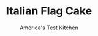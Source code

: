 ---
layout: ../../layouts/MarkdownPostLayout.astro
title: Italian Flag Cake
author: America's Test Kitchen
pubDate: 2023-03-15
description: "The traditional Italian rainbow cookie gets an upgrade to a festive holiday cake while still staying true to its classic flavor combination of almond, raspberry, and chocolate."
image_url: https://res.cloudinary.com/hksqkdlah/image/upload/ar_1:1,c_fill,dpr_2.0,f_auto,fl_lossy.progressive.strip_profile,g_faces:auto,q_auto:low,w_344/42992-sfs-gac-italian-rainbow-cake-31
tags: ["Desserts or Baked Goods","Chocolate","Cakes"]
calories: 11932
protein: 8
carbohydrates: 131
fats: 
fiber: 3
ingredients: ["2 1/4 cups (9 ounces), cake flour","1 1/2 teaspoons, baking powder","3/4 teaspoon, salt","1 3/4 cups plus 2 tablespoons (13 ounces), granulated sugar","6 , large eggs, room temperature","5 tablespoons, slivered almond","2 1/4 teaspoons, vanilla extract","1 1/2 teaspoons, almond extract","24 tablespoons (3 sticks), unsalted butter, melted and hot","1/2 teaspoon green gel, food coloring","1 tablespoon, cocoa powder","1 tablespoon, water","2 teaspoons red gel, food coloring","20 tablespoons (2½ sticks), unsalted butter, softened","1 cup (4 ounces), confectioners' sugar","3/4 cup (2¼ ounces), Dutch-processed cocoa powder","Pinch, salt","3/4 cup, light corn syrup","1 teaspoon, vanilla extract","8 ounces, bittersweet chocolate, melted and cooled slightly","2/3 cup, seedless raspberry jam"]
serves: 12
time: "1¾ hours, plus 2 hours cooling and 1 hour chilling"
instructions: ["For the cake: Adjust oven rack to middle position and heat oven to 350 degrees. Grease three 8-inch round cake pans, line with parchment paper, grease parchment, and flour pans. Whisk flour, baking powder, and salt together in small bowl.","Process sugar, eggs, almonds, vanilla, and almond extract in food processor until combined, about 10 seconds. With processor running, add melted butter in steady stream until incorporated. Transfer sugar mixture to large bowl.","Sift flour mixture over sugar mixture in 3 additions, whisking to combine after each addition until few streaks of flour remain. Continue to gently whisk batter until almost no lumps remain.","Transfer one-third of batter (about 1¾ cups) to 1 prepared pan and smooth top with rubber spatula. Divide remaining batter evenly between 2 bowls. Add green food coloring to 1 bowl and mix until combined. Whisk cocoa, water, and red food coloring in small bowl until smooth. Add red food coloring mixture to second bowl of batter and mix until combined. Transfer colored cake batters to remaining 2 prepared pans and smooth tops with rubber spatula.","Bake until toothpick inserted in centers comes out clean, 24 to 28 minutes, rotating pans halfway through baking. Let cakes cool in pans on wire rack for 10 minutes. Run paring knife around edges of pans to loosen. Remove cakes from pans, discarding parchment, and let cool completely on rack, about 2 hours.","For the frosting: Process butter, sugar, cocoa, and salt in food processor until smooth, about 30 seconds, scraping down sides of bowl as needed. Add corn syrup and vanilla and process until just combined, 5 to 10 seconds, scraping down sides of bowl as needed. Add chocolate and process until smooth and creamy, 10 to 15 seconds. (Frosting can be held at room temperature for up to 3 hours.)","Place red cake layer on cake plate or pedestal. Spread 1/3 cup jam evenly over cake, leaving ¼-inch border. Top with white cake layer, press lightly to adhere, then spread remaining 1/3 cup jam evenly over cake, leaving ¼-inch border. Top with green cake layer and press lightly to adhere. Spread about 1 cup frosting evenly over top and sides of cake, making sure to fill in gaps between cake layers to create smooth sides. Refrigerate cake until frosting is firm to touch, about 1 hour. Spread remaining frosting evenly over top and sides of cake.","Starting in middle of top of cake, lightly press back of spoon into frosting and swoop up to create C shape. Continue swoops outward in concentric circles to edge of cake. Serve."]
nutrition: ["323 mg Potassium","225 mg Phosphorus","101 mg Calcium","3 mg Iron","68 mg Magnesium","267 mg Sodium","1 mg Zinc","53 g Fat","1 mg Niacin (B3)","15 g Monounsaturated","2 g Polyunsaturated","1 mg Vitamin C","1 µg Vitamin D","204 mg Cholesterol","31 g Saturated","1 g Trans","3 g Fiber","29 µg Folic acid","31 µg Folate (food)","104 g Sugars","4 µg Vitamin K","44 g Water","131 g Carbs","81 µg Folate equivalent (total)","8 g Protein","2 mg Vitamin E","396 µg Vitamin A","994 kcal Energy","104 g Sugars, added","11932 calories"]
notes: "We developed this recipe using Softasilk Cake Flour. When making the frosting, let the chocolate cool to between 85 and 100 degrees before adding it to the butter mixture. The frosting can be refrigerated, covered, for up to 3 days. Let it stand at room temperature for 1 hour before using."
---